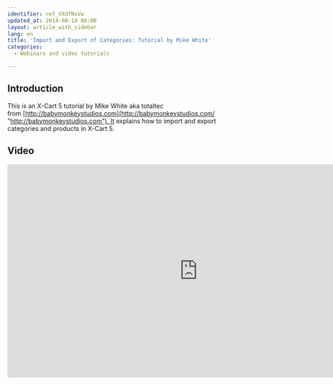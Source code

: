 ```yaml
---
identifier: ref_VXdfNsVw
updated_at: 2014-08-14 00:00
layout: article_with_sidebar
lang: en
title: 'Import and Export of Categories: Tutorial by Mike White'
categories:
  - Webinars and video tutorials

---
```



## Introduction

This is an X-Сart 5 tutorial by Mike White aka totaltec from [http://babymonkeystudios.com](http://babymonkeystudios.com/ "http://babymonkeystudios.com"). It explains how to import and export categories and products in X-Cart 5. 

## Video

<iframe class="youtube-player" type="text/html" style="width: 853px; height: 480px" src="http://www.youtube.com/embed/QdW5mCELn4A" frameborder="0"></iframe>